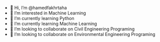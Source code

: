 - 👋 Hi, I’m @hamedfakhrtaha
- 👀 I’m interested in Machine Learning
- 🌱 I’m currently learning Python 
- 🌱 I’m currently learning Machine Learning 
- 💞️ I’m looking to collaborate on Civil Engineering Programing
- 💞️ I’m looking to collaborate on Environmental Engineering Programing
<!---
hamedfakhrtaha/hamedfakhrtaha is a ✨ special ✨ repository because its `README.md` (this file) appears on your GitHub profile.
You can click the Preview link to take a look at your changes.
--->
